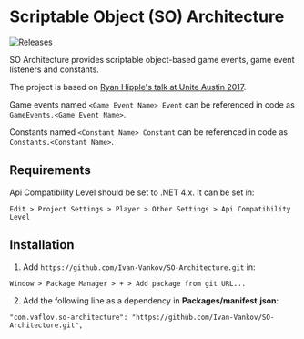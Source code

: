 # Scriptable Object (SO) Architecture
[![Releases](https://img.shields.io/github/release/Ivan-Vankov/SO-Architecture.svg)](https://github.com/Ivan-Vankov/SO-Architecture/releases)

SO Architecture provides scriptable object-based game events, game event listeners and constants.

The project is based on [Ryan Hipple's talk at Unite Austin 2017](https://www.youtube.com/watch?v=raQ3iHhE_Kk).

Game events named `<Game Event Name> Event` can be referenced in code as `GameEvents.<Game Event Name>`.

Constants named `<Constant Name> Constant` can be referenced in code as `Constants.<Constant Name>`.

## Requirements
Api Compatibility Level should be set to .NET 4.x. It can be set in:
```
Edit > Project Settings > Player > Other Settings > Api Compatibility Level
```
## Installation
1. Add `https://github.com/Ivan-Vankov/SO-Architecture.git` in:
```
Window > Package Manager > + > Add package from git URL...
```
2. Add the following line as a dependency in **Packages/manifest.json**:
```
"com.vaflov.so-architecture": "https://github.com/Ivan-Vankov/SO-Architecture.git",
```
